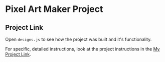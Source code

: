 # Pixel Art Maker Project

## Project Link


 Open `designs.js` to see how the project was built and it's functionality.

For specific, detailed instructions, look at the project instructions in the [My Project Link](https://github.com/olasam4liv/Pixel-Art-Maker-Alc).

